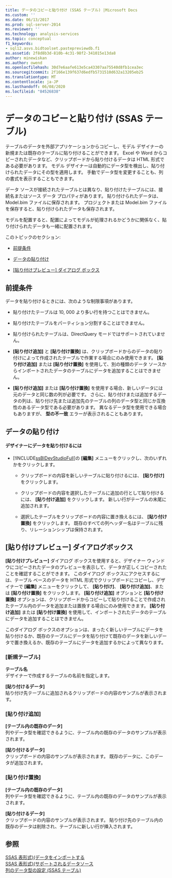 ```yaml
---
title: データのコピーと貼り付け (SSAS テーブル) |Microsoft Docs
ms.custom: ''
ms.date: 06/13/2017
ms.prod: sql-server-2014
ms.reviewer: ''
ms.technology: analysis-services
ms.topic: conceptual
f1_keywords:
- sql12.asvs.bidtoolset.pastepreviewdb.f1
ms.assetid: 2f8d8b3d-810b-4c31-98f2-341015e13da8
author: minewiskan
ms.author: owend
ms.openlocfilehash: 30d7e6aafe613e5ca43307aa75540d8fb1cea3ec
ms.sourcegitcommit: 2f166e139f637d6edfb5731510d632a13205eb25
ms.translationtype: MT
ms.contentlocale: ja-JP
ms.lasthandoff: 06/08/2020
ms.locfileid: "84526838"
---
```

# <a name="copy-and-paste-data-ssas-tabular"></a>データのコピーと貼り付け (SSAS テーブル)
  テーブルのデータを外部アプリケーションからコピーし、モデル デザイナーの新規または既存のテーブルに貼り付けることができます。 Excel や Word からコピーされたデータなど、クリップボードから貼り付けるデータは HTML 形式である必要があります。 モデル デザイナーは自動的にデータ型を検出し、貼り付けられたデータにその型を適用します。 手動でデータ型を変更することも、列の書式を表示することもできます。  
  
 データ ソースが接続されたテーブルとは異なり、貼り付けたテーブルには、接続名またはソース データ プロパティがあります。 貼り付けられたデータは、Model.bim ファイルに保存されます。 プロジェクトまたは Model.bim ファイルを保存すると、貼り付けられたデータも保存されます。  
  
 モデルを配置すると、配置によってモデルが処理されるかどうかに関係なく、貼り付けられたデータも一緒に配置されます。  
  
 このトピックのセクション:  
  
-   [前提条件](#bkmk_prerequisites)  
  
-   [データの貼り付け](#bkmk_paste_data)  
  
-   [[貼り付けプレビュー] ダイアログ ボックス](#bkmk_paste_preview)  
  
##  <a name="prerequisites"></a><a name="bkmk_prerequisites"></a> 前提条件  
 データを貼り付けるときには、次のような制限事項があります。  
  
-   貼り付けたテーブルは 10, 000 より多い行を持つことはできません。  
  
-   貼り付けたテーブルをパーティション分割することはできません。  
  
-   貼り付けられたテーブルは、DirectQuery モードではサポートされていません。  
  
-   **[貼り付け追加]** と **[貼り付け置換]** は、クリップボードからのデータの貼り付けによって作成されたテーブルで作業する場合にのみ使用できます。 **[貼り付け追加]** または **[貼り付け置換]** を使用して、別の種類のデータ ソースからインポートされたデータのテーブルにデータを追加することはできません。  
  
-   **[貼り付け追加]** または **[貼り付け置換]** を使用する場合、新しいデータには元のデータと同じ数の列が必要です。 さらに、貼り付けまたは追加するデータの列は、貼り付け先または追加先のテーブルの列のデータ型と同じか互換性のあるデータ型である必要があります。 異なるデータ型を使用できる場合もありますが、 **型の不一致** エラーが表示されることもあります。  
  
##  <a name="paste-data"></a><a name="bkmk_paste_data"></a>データの貼り付け  
  
#### <a name="to-paste-data-into-the-designer"></a>デザイナーにデータを貼り付けるには  
  
-   [!INCLUDE[ssBIDevStudioFull](../includes/ssbidevstudiofull-md.md)]の **[編集]** メニューをクリックし、次のいずれかをクリックします。  
  
    -   クリップボードの内容を新しいテーブルに貼り付けるには、 **[貼り付け]** をクリックします。  
  
    -   クリップボードの内容を選択したテーブルに追加の行として貼り付けるには、 **[貼り付け追加]** をクリックします。 新しい行がテーブルの末尾に追加されます。  
  
    -   選択したテーブルをクリップボードの内容に置き換えるには、 **[貼り付け置換]** をクリックします。 既存のすべての列ヘッダー名はテーブルに残り、リレーションシップは保持されます。  
  
##  <a name="paste-preview-dialog-box"></a><a name="bkmk_paste_preview"></a>[貼り付けプレビュー] ダイアログボックス  
 **[貼り付けプレビュー]** ダイアログ ボックスを使用すると、デザイナー ウィンドウにコピーされたデータのプレビューを表示して、データが正しくコピーされたことを確認することができます。 このダイアログ ボックスにアクセスするには、テーブル ベースのデータを HTML 形式でクリップボードにコピーし、デザイナーで **[編集]** メニューをクリックして、 **[貼り付け]**、 **[貼り付け追加]**、または **[貼り付け置換]** をクリックします。 **[貼り付け追加]** オプションと **[貼り付け置換]** オプションは、クリップボードからコピーして貼り付けることで作成されたテーブル内のデータを追加または置換する場合にのみ使用できます。 **[貼り付け追加]** または **[貼り付け置換]** を使用して、インポートされたデータのテーブルにデータを追加することはできません。  
  
 このダイアログ ボックスのオプションは、まったく新しいテーブルにデータを貼り付けるか、既存のテーブルにデータを貼り付けて既存のデータを新しいデータで置き換えるか、既存のテーブルにデータを追加するかによって異なります。  
  
### <a name="paste-to-new-table"></a>[新規テーブル]  
 **テーブル名**  
 デザイナーで作成するテーブルの名前を指定します。  
  
 **[貼り付けるデータ]**  
 貼り付け先テーブルに追加されるクリップボードの内容のサンプルが表示されます。  
  
### <a name="paste-append"></a>[貼り付け追加]  
 **[テーブル内の既存のデータ]**  
 列やデータ型を確認できるように、テーブル内の既存のデータのサンプルが表示されます。  
  
 **[貼り付けるデータ]**  
 クリップボードの内容のサンプルが表示されます。 既存のデータに、このデータが追加されます。  
  
### <a name="paste-replace"></a>[貼り付け置換]  
 **[テーブル内の既存のデータ]**  
 列やデータ型を確認できるように、テーブル内の既存のデータのサンプルが表示されます。  
  
 **[貼り付けるデータ]**  
 クリップボードの内容のサンプルが表示されます。 貼り付け先のテーブル内の既存のデータは削除され、テーブルに新しい行が挿入されます。  
  
## <a name="see-also"></a>参照  
 [SSAS 表形式&#41;&#40;データをインポートする](import-data-ssas-tabular.md)   
 [SSAS 表形式&#41;&#40;サポートされるデータソース](tabular-models/data-sources-supported-ssas-tabular.md)   
 [列のデータ型の設定 &#40;SSAS テーブル&#41;](tabular-models/set-the-data-type-of-a-column-ssas-tabular.md)  
  
  
